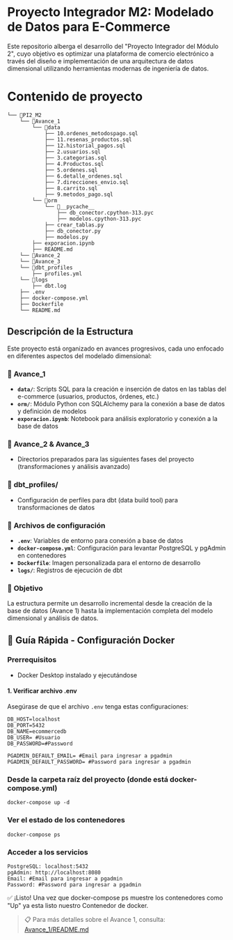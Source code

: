 # Proyecto Integrador M2: Modelado de Datos para E-Commerce

Este repositorio alberga el desarrollo del "Proyecto Integrador del Módulo 2", cuyo objetivo es optimizar una plataforma de comercio electrónico a través del diseño e implementación de una arquitectura de datos dimensional utilizando herramientas modernas de ingeniería de datos.

# Contenido de proyecto
```
└── 📁PI2_M2
    └── 📁Avance_1
        └── 📁data
            ├── 10.ordenes_metodospago.sql
            ├── 11.resenas_productos.sql
            ├── 12.historial_pagos.sql
            ├── 2.usuarios.sql
            ├── 3.categorias.sql
            ├── 4.Productos.sql
            ├── 5.ordenes.sql
            ├── 6.detalle_ordenes.sql
            ├── 7.direcciones_envio.sql
            ├── 8.carrito.sql
            ├── 9.metodos_pago.sql
        └── 📁orm
            └── 📁__pycache__
                ├── db_conector.cpython-313.pyc
                ├── modelos.cpython-313.pyc
            ├── crear_tablas.py
            ├── db_conector.py
            ├── modelos.py
        ├── exporacion.ipynb
        ├── README.md
    └── 📁Avance_2
    └── 📁Avance_3
    └── 📁dbt_profiles
        ├── profiles.yml
    └── 📁logs
        ├── dbt.log
    ├── .env
    ├── docker-compose.yml
    ├── Dockerfile
    └── README.md
```


## Descripción de la Estructura

Este proyecto está organizado en avances progresivos, cada uno enfocado en diferentes aspectos del modelado dimensional:

### 📂 **Avance_1**
- **`data/`**: Scripts SQL para la creación e inserción de datos en las tablas del e-commerce (usuarios, productos, órdenes, etc.)
- **`orm/`**: Módulo Python con SQLAlchemy para la conexión a base de datos y definición de modelos
- **`exporacion.ipynb`**: Notebook para análisis exploratorio y conexión a la base de datos

### 📂 **Avance_2 & Avance_3**
- Directorios preparados para las siguientes fases del proyecto (transformaciones y análisis avanzado)

### 📂 **dbt_profiles/**
- Configuración de perfiles para dbt (data build tool) para transformaciones de datos

### 🔧 **Archivos de configuración**
- **`.env`**: Variables de entorno para conexión a base de datos
- **`docker-compose.yml`**: Configuración para levantar PostgreSQL y pgAdmin en contenedores
- **`Dockerfile`**: Imagen personalizada para el entorno de desarrollo
- **`logs/`**: Registros de ejecución de dbt

### 🎯 **Objetivo**
La estructura permite un desarrollo incremental desde la creación de la base de datos (Avance 1) hasta la implementación completa del modelo dimensional y análisis de datos.


## 🐳 Guía Rápida - Configuración Docker

### Prerrequisitos
- Docker Desktop instalado y ejecutándose

#### 1. **Verificar archivo .env**
Asegúrase de que el archivo `.env` tenga estas configuraciones:
```env
DB_HOST=localhost
DB_PORT=5432
DB_NAME=ecommercedb
DB_USER= #Usuario
DB_PASSWORD=#Password

PGADMIN_DEFAULT_EMAIL= #Email para ingresar a pgadmin
PGADMIN_DEFAULT_PASSWORD= #Password para ingresar a pgadmin
```

### Desde la carpeta raíz del proyecto (donde está docker-compose.yml)
```
docker-compose up -d
```

### Ver el estado de los contenedores
```
docker-compose ps
```

### Acceder a los servicios
```
PostgreSQL: localhost:5432
pgAdmin: http://localhost:8080
Email: #Email para ingresar a pgadmin
Password: #Password para ingresar a pgadmin
```

✅ ¡Listo!
Una vez que docker-compose ps muestre los contenedores como "Up" ya esta listo nuestro Contenedor de docker.


> 📋 Para más detalles sobre el Avance 1, consulta: [Avance_1/README.md](./Avance_1/README.md)